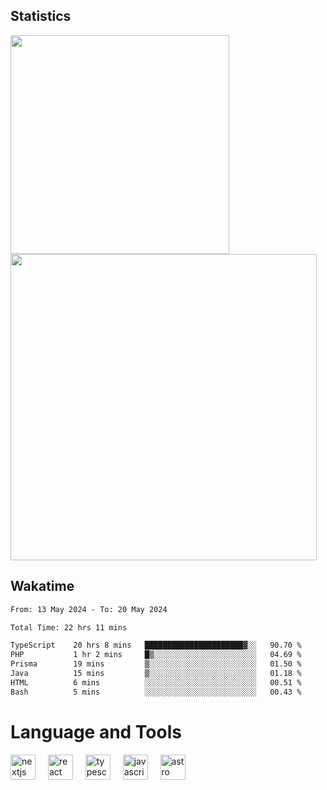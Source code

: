 



## Statistics

<div>
  
  <img src="https://github-readme-stats.vercel.app/api/top-langs/?username=SaukiFutaki&theme=vue-dark&show_icons=true&hide_border=true&layout=compact" width="350">
  <img src="https://github-readme-streak-stats.herokuapp.com/?user=SaukiFutaki&theme=vue-dark&hide_border=true" width="490">
</div>



## Wakatime

<!--START_SECTION:waka-->

```txt
From: 13 May 2024 - To: 20 May 2024

Total Time: 22 hrs 11 mins

TypeScript    20 hrs 8 mins   ██████████████████████▓░░   90.70 %
PHP           1 hr 2 mins     █▒░░░░░░░░░░░░░░░░░░░░░░░   04.69 %
Prisma        19 mins         ▒░░░░░░░░░░░░░░░░░░░░░░░░   01.50 %
Java          15 mins         ▒░░░░░░░░░░░░░░░░░░░░░░░░   01.18 %
HTML          6 mins          ░░░░░░░░░░░░░░░░░░░░░░░░░   00.51 %
Bash          5 mins          ░░░░░░░░░░░░░░░░░░░░░░░░░   00.43 %
```

<!--END_SECTION:waka-->

</div>

# Language and Tools

<div align="left">

  <img src="https://img.shields.io/badge/Next.js-000000?logo=nextdotjs&logoColor=white&style=for-the-badge" height="40" alt="nextjs logo"  />
  <img width="12" />
  <img src="https://img.shields.io/badge/React-61DAFB?logo=react&logoColor=black&style=for-the-badge" height="40" alt="react logo"  />
  <img width="12" />
  <img src="https://img.shields.io/badge/TypeScript-3178C6?logo=typescript&logoColor=white&style=for-the-badge" height="40" alt="typescript logo"  />
  <img width="12" />


  <img src="https://img.shields.io/badge/JavaScript-F7DF1E?logo=javascript&logoColor=black&style=for-the-badge" height="40" alt="javascript logo"  />
     <img width="12" />
    <img src="https://img.shields.io/badge/Astro-FF5D01?logo=astro&logoColor=black&style=for-the-badge" height="40" alt="astro logo"  />
</div>




